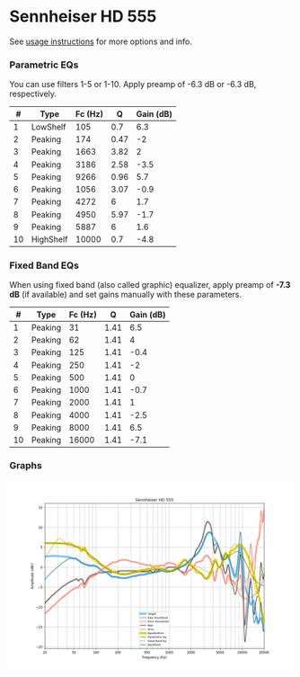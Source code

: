 # Sennheiser HD 555
See [usage instructions](https://github.com/jaakkopasanen/AutoEq#usage) for more options and info.

### Parametric EQs
You can use filters 1-5 or 1-10. Apply preamp of -6.3 dB or -6.3 dB, respectively.

|   # | Type      |   Fc (Hz) |    Q |   Gain (dB) |
|-----|-----------|-----------|------|-------------|
|   1 | LowShelf  |       105 | 0.7  |         6.3 |
|   2 | Peaking   |       174 | 0.47 |        -2   |
|   3 | Peaking   |      1663 | 3.82 |         2   |
|   4 | Peaking   |      3186 | 2.58 |        -3.5 |
|   5 | Peaking   |      9266 | 0.96 |         5.7 |
|   6 | Peaking   |      1056 | 3.07 |        -0.9 |
|   7 | Peaking   |      4272 | 6    |         1.7 |
|   8 | Peaking   |      4950 | 5.97 |        -1.7 |
|   9 | Peaking   |      5887 | 6    |         1.6 |
|  10 | HighShelf |     10000 | 0.7  |        -4.8 |

### Fixed Band EQs
When using fixed band (also called graphic) equalizer, apply preamp of **-7.3 dB** (if available) and set gains manually with these parameters.

|   # | Type    |   Fc (Hz) |    Q |   Gain (dB) |
|-----|---------|-----------|------|-------------|
|   1 | Peaking |        31 | 1.41 |         6.5 |
|   2 | Peaking |        62 | 1.41 |         4   |
|   3 | Peaking |       125 | 1.41 |        -0.4 |
|   4 | Peaking |       250 | 1.41 |        -2   |
|   5 | Peaking |       500 | 1.41 |         0   |
|   6 | Peaking |      1000 | 1.41 |        -0.7 |
|   7 | Peaking |      2000 | 1.41 |         1   |
|   8 | Peaking |      4000 | 1.41 |        -2.5 |
|   9 | Peaking |      8000 | 1.41 |         6.5 |
|  10 | Peaking |     16000 | 1.41 |        -7.1 |

### Graphs
![](./Sennheiser%20HD%20555.png)
